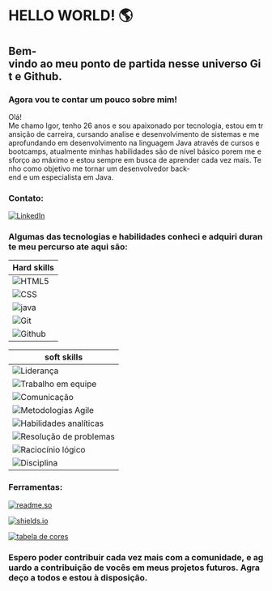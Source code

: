 # HELLO WORLD! 🌎
## Bem-vindo ao meu ponto de partida nesse universo Git e Github. 

### Agora vou te contar um pouco sobre mim!
Olá! Me chamo Igor, tenho 26 anos e sou apaixonado por tecnologia, estou em transição de carreira, cursando analise e desenvolvimento de sistemas e me aprofundando em desenvolvimento na linguagem Java através de cursos e bootcamps, atualmente minhas habilidades são de nível básico porem me esforço ao máximo e estou sempre em busca de aprender cada vez mais. Tenho como objetivo me tornar um desenvolvedor back-end e um especialista em Java.

### Contato:
[![LinkedIn](https://img.shields.io/badge/LinkedIn-%230000FF)](https://www.linkedin.com/in/igor-francisco-da-silva-115175218/)

### Algumas das tecnologias e habilidades conheci e adquiri durante meu percurso ate aqui são:

|**Hard skills**|
|---------------|
|![HTML5](https://img.shields.io/badge/HTML5-F4A460)|
|![CSS](https://img.shields.io/badge/CSS-%230000FF)|
|![java](https://img.shields.io/badge/Java-%2387CEFA)|
|![Git](https://img.shields.io/badge/GIT-%23D2691E)|
|![Github](https://img.shields.io/badge/Github-%23363636)|

|**soft skills**|
|---------------|
|![Liderança](https://img.shields.io/badge/Lideran%C3%A7a-%23D3D3D3)|
|![Trabalho em equipe](https://img.shields.io/badge/Trabalho%20em%20equipe-%23D3D3D3)|
|![Comunicação](https://img.shields.io/badge/Comunica%C3%A7%C3%A3o-%23D3D3D3)|
|![Metodologias Agile](https://img.shields.io/badge/Metodologias%20Agile-%23D3D3D3)|
|![Habilidades analíticas](https://img.shields.io/badge/Habilidades%20anal%C3%ADticas-%23D3D3D3)|
|![Resolução de problemas](https://img.shields.io/badge/Resolu%C3%A7%C3%A3o%20de%20problemas-%23D3D3D3)|
|![Raciocínio lógico](https://img.shields.io/badge/Racioc%C3%ADnio%20l%C3%B3gico-%23D3D3D3)|
|![Disciplina](https://img.shields.io/badge/Disciplina-%23D3D3D3)|

### Ferramentas:
[![readme.so](https://img.shields.io/badge/readme.so-%237FFFD4)](https://readme.so/pt/)

[![shields.io](https://img.shields.io/badge/shields.io-%23228B22)](https://shields.io/docs)

[![tabela de cores](https://img.shields.io/badge/tabela%20de%20cores-%23FF4500)](https://www.homehost.com.br/blog/tutoriais/tabela-de-cores-html/)

### Espero poder contribuir cada vez mais com a comunidade, e aguardo a contribuição de vocês em meus projetos futuros. Agradeço a todos e estou à disposição.